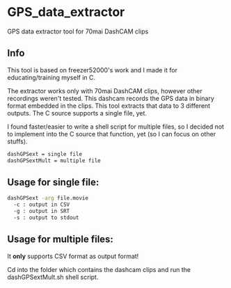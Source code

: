 # GPS_data_extractor
GPS data extractor tool for 70mai DashCAM clips

## Info

This tool is based on freezer52000's work and I made it for educating/training myself in C.

The extractor works only with 70mai DashCAM clips, however other recordings weren't tested. This dashcam records the GPS data in binary format embedded in the clips. This tool extracts that data to 3 different outputs. The C source supports a single file, yet.

I found faster/easier to write a shell script for multiple files, so I decided not to implement into the C source that function, yet (so I can focus on other stuffs).

```bash
dashGPSext = single file
dashGPSextMult = multiple file
```

## Usage for single file: 

```bash
dashGPSext -arg file.movie
  -c : output in CSV
  -g : output in SRT
  -s : output to stdout
```

## Usage for multiple files:

It __only__ supports CSV format as output format!

Cd into the folder which contains the dashcam clips and run the dashGPSextMult.sh shell script.
